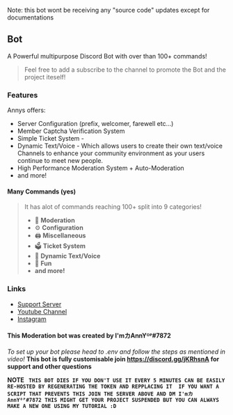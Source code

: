 Note: this bot wont be receiving any "source code" updates except for documentations

## Bot 

A Powerful multipurpose Discord Bot with over than 100+ commands!

> Feel free to add a subscribe to the channel to promote the Bot and the project iteself!

### Features

Annys offers:

* Server Configuration \(prefix, welcomer, farewell etc...\)
* Member Captcha Verification System
* Simple Ticket System - 
* Dynamic Text/Voice - Which allows users to create their own text/voice Channels to enhance your community environment as your users continue to meet new people.
* High Performance Moderation System + Auto-Moderation
* and more!

#### Many Commands \(yes\)

> It has alot of commands reaching 100+ split into 9 categories!
>
> * 🚓 **Moderation**
> * ⚙️ **Configuration** 
> * 🖨️ **Miscellaneous**
> * 🗳️ **Ticket System**
> * 🎵 **Dynamic Text/Voice**
> * 👻 **Fun**
> * **and more!**

### Links

* [Support Server](https://discord.gg/jKRhsnA)
* [Youtube Channel](https://www.youtube.com/channel/UCICcZIXbddEEiQixvVB6rIQ)
* [Instagram](https://www.instagram.com/aniruddha__414/)



#### **This Moderation bot was created by __I'mカAnnYᴼᴾ#7872__**
_To set up your bot please head to .env and follow the steps as mentioned in video!_
**This bot is fully customisable join https://discord.gg/jKRhsnA for support and other questions**



**NOTE
`` THIS BOT DIES IF YOU DON'T USE IT EVERY 5 MINUTES CAN BE EASILY RE-HOSTED BY REGENERATING THE TOKEN AND REPPLACING IT 
IF YOU WANT A SCRIPT THAT PREVENTS THIS JOIN THE SERVER ABOVE AND DM I'mカAnnYᴼᴾ#7872 THIS MIGHT GET YOUR PROJECT SUSPENDED BUT YOU CAN ALWAYS
MAKE A NEW ONE USING MY TUTORIAL :D``**

